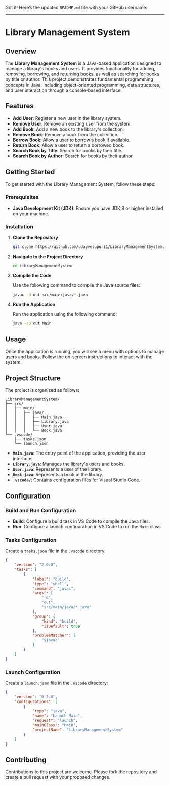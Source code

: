 Got it! Here’s the updated `README.md` file with your GitHub username:

---

# Library Management System

## Overview

The **Library Management System** is a Java-based application designed to manage a library's books and users. It provides functionality for adding, removing, borrowing, and returning books, as well as searching for books by title or author. This project demonstrates fundamental programming concepts in Java, including object-oriented programming, data structures, and user interaction through a console-based interface.

## Features

- **Add User**: Register a new user in the library system.
- **Remove User**: Remove an existing user from the system.
- **Add Book**: Add a new book to the library's collection.
- **Remove Book**: Remove a book from the collection.
- **Borrow Book**: Allow a user to borrow a book if available.
- **Return Book**: Allow a user to return a borrowed book.
- **Search Book by Title**: Search for books by their title.
- **Search Book by Author**: Search for books by their author.

## Getting Started

To get started with the Library Management System, follow these steps:

### Prerequisites

- **Java Development Kit (JDK)**: Ensure you have JDK 8 or higher installed on your machine.

### Installation

1. **Clone the Repository**

   ```bash
   git clone https://github.com/udayvelupuri1/LibraryManagementSystem.git
   ```

2. **Navigate to the Project Directory**

   ```bash
   cd LibraryManagementSystem
   ```

3. **Compile the Code**

   Use the following command to compile the Java source files:

   ```bash
   javac -d out src/main/java/*.java
   ```

4. **Run the Application**

   Run the application using the following command:

   ```bash
   java -cp out Main
   ```

## Usage

Once the application is running, you will see a menu with options to manage users and books. Follow the on-screen instructions to interact with the system.

## Project Structure

The project is organized as follows:

```
LibraryManagementSystem/
├── src/
│   ├── main/
│   │   ├── java/
│   │   │   ├── Main.java
│   │   │   ├── Library.java
│   │   │   ├── User.java
│   │   │   └── Book.java
└── .vscode/
    ├── tasks.json
    └── launch.json
```

- **`Main.java`**: The entry point of the application, providing the user interface.
- **`Library.java`**: Manages the library's users and books.
- **`User.java`**: Represents a user of the library.
- **`Book.java`**: Represents a book in the library.
- **`.vscode/`**: Contains configuration files for Visual Studio Code.

## Configuration

### Build and Run Configuration

- **Build**: Configure a build task in VS Code to compile the Java files.
- **Run**: Configure a launch configuration in VS Code to run the `Main` class.

### Tasks Configuration

Create a `tasks.json` file in the `.vscode` directory:

```json
{
    "version": "2.0.0",
    "tasks": [
        {
            "label": "build",
            "type": "shell",
            "command": "javac",
            "args": [
                "-d",
                "out",
                "src/main/java/*.java"
            ],
            "group": {
                "kind": "build",
                "isDefault": true
            },
            "problemMatcher": [
                "$javac"
            ]
        }
    ]
}
```

### Launch Configuration

Create a `launch.json` file in the `.vscode` directory:

```json
{
    "version": "0.2.0",
    "configurations": [
        {
            "type": "java",
            "name": "Launch Main",
            "request": "launch",
            "mainClass": "Main",
            "projectName": "LibraryManagementSystem"
        }
    ]
}
```

## Contributing

Contributions to this project are welcome. Please fork the repository and create a pull request with your proposed changes.